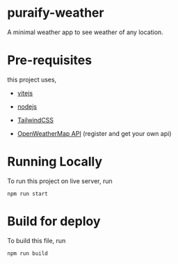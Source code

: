 # puraify-weather

A minimal weather app to see weather of any location.

# Pre-requisites

this project uses,

- [vitejs](https://vitejs.dev/)

- [nodejs](https://nodejs.org/en)

- [TailwindCSS](https://tailwindcss.com/)

- [OpenWeatherMap API](https://openweathermap.org/api) (register and get your own api)


# Running Locally

To run this project on live server, run

`npm run start`

# Build for deploy

To build this file, run

`npm run build`
